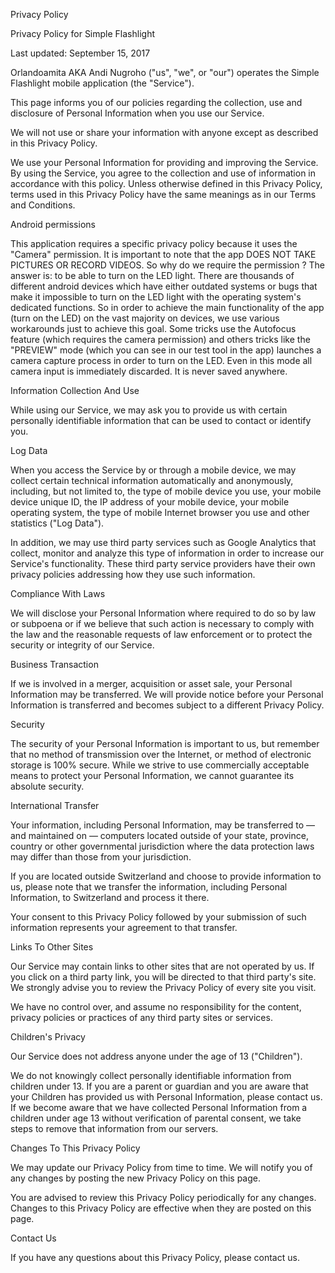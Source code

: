 Privacy Policy

Privacy Policy for Simple Flashlight

Last updated: September 15, 2017

Orlandoamita AKA Andi Nugroho ("us", "we", or "our") operates the Simple Flashlight mobile application (the "Service").

This page informs you of our policies regarding the collection, use and disclosure of Personal Information when you use our Service.

We will not use or share your information with anyone except as described in this Privacy Policy.


We use your Personal Information for providing and improving the Service. By using the Service, you agree to the collection and use of information in accordance with this policy. Unless otherwise defined in this Privacy Policy, terms used in this Privacy Policy have the same meanings as in our Terms and Conditions.

Android permissions

This application requires a specific privacy policy because it uses the "Camera" permission. It is important to note that the app DOES NOT TAKE PICTURES OR RECORD VIDEOS. So why do we require the permission ? The answer is: to be able to turn on the LED light. There are thousands of different android devices which have either outdated systems or bugs that make it impossible to turn on the LED light with the operating system's dedicated functions. So in order to achieve the main functionality of the app (turn on the LED) on the vast majority on devices, we use various workarounds just to achieve this goal. Some tricks use the Autofocus feature (which requires the camera permission) and others tricks like the "PREVIEW" mode (which you can see in our test tool in the app) launches a camera capture process in order to turn on the LED. Even in this mode all camera input is immediately discarded. It is never saved anywhere.

Information Collection And Use

While using our Service, we may ask you to provide us with certain personally identifiable information that can be used to contact or identify you.

Log Data

When you access the Service by or through a mobile device, we may collect certain technical information automatically and anonymously, including, but not limited to, the type of mobile device you use, your mobile device unique ID, the IP address of your mobile device, your mobile operating system, the type of mobile Internet browser you use and other statistics ("Log Data").

In addition, we may use third party services such as Google Analytics that collect, monitor and analyze this type of information in order to increase our Service's functionality. These third party service providers have their own privacy policies addressing how they use such information.

Compliance With Laws

We will disclose your Personal Information where required to do so by law or subpoena or if we believe that such action is necessary to comply with the law and the reasonable requests of law enforcement or to protect the security or integrity of our Service.

Business Transaction

If we is involved in a merger, acquisition or asset sale, your Personal Information may be transferred. We will provide notice before your Personal Information is transferred and becomes subject to a different Privacy Policy.

Security

The security of your Personal Information is important to us, but remember that no method of transmission over the Internet, or method of electronic storage is 100% secure. While we strive to use commercially acceptable means to protect your Personal Information, we cannot guarantee its absolute security.

International Transfer

Your information, including Personal Information, may be transferred to — and maintained on — computers located outside of your state, province, country or other governmental jurisdiction where the data protection laws may differ than those from your jurisdiction.

If you are located outside Switzerland and choose to provide information to us, please note that we transfer the information, including Personal Information, to Switzerland and process it there.

Your consent to this Privacy Policy followed by your submission of such information represents your agreement to that transfer.

Links To Other Sites

Our Service may contain links to other sites that are not operated by us. If you click on a third party link, you will be directed to that third party's site. We strongly advise you to review the Privacy Policy of every site you visit.

We have no control over, and assume no responsibility for the content, privacy policies or practices of any third party sites or services.

Children's Privacy

Our Service does not address anyone under the age of 13 ("Children").

We do not knowingly collect personally identifiable information from children under 13. If you are a parent or guardian and you are aware that your Children has provided us with Personal Information, please contact us. If we become aware that we have collected Personal Information from a children under age 13 without verification of parental consent, we take steps to remove that information from our servers.

Changes To This Privacy Policy

We may update our Privacy Policy from time to time. We will notify you of any changes by posting the new Privacy Policy on this page.

You are advised to review this Privacy Policy periodically for any changes. Changes to this Privacy Policy are effective when they are posted on this page.

Contact Us

If you have any questions about this Privacy Policy, please contact us.
